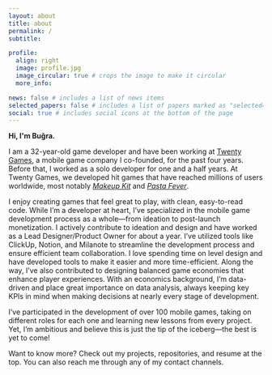 ```yaml
---
layout: about
title: about
permalink: /
subtitle:

profile:
  align: right
  image: profile.jpg
  image_circular: true # crops the image to make it circular
  more_info:

news: false # includes a list of news items
selected_papers: false # includes a list of papers marked as "selected={true}"
social: true # includes social icons at the bottom of the page
---
```


**Hi, I'm Buğra.**

I am a 32-year-old game developer and have been working at [Twenty Games](https://twenty.games), a mobile game company I co-founded, for the past four years. Before that, I worked as a solo developer for one and a half years. At Twenty Games, we developed hit games that have reached millions of users worldwide, most notably [*Makeup Kit*](https://apps.apple.com/us/app/makeup-kit/id1601985721) and [*Pasta Fever*](https://apps.apple.com/us/app/pasta-fever/id1642532274).

I enjoy creating games that feel great to play, with clean, easy-to-read code. While I’m a developer at heart, I’ve specialized in the mobile game development process as a whole—from ideation to post-launch monetization. I actively contribute to ideation and design and have worked as a Lead Designer/Product Owner for about a year. I’ve utilized tools like ClickUp, Notion, and Milanote to streamline the development process and ensure efficient team collaboration. I love spending time on level design and have developed tools to make it easier and more time-efficient. Along the way, I’ve also contributed to designing balanced game economies that enhance player experiences. With an economics background, I’m data-driven and place great importance on data analysis, always keeping key KPIs in mind when making decisions at nearly every stage of development.

I’ve participated in the development of over 100 mobile games, taking on different roles for each one and learning new lessons from every project. Yet, I’m ambitious and believe this is just the tip of the iceberg—the best is yet to come!

Want to know more? Check out my projects, repositories, and resume at the top. You can also reach me through any of my contact channels.